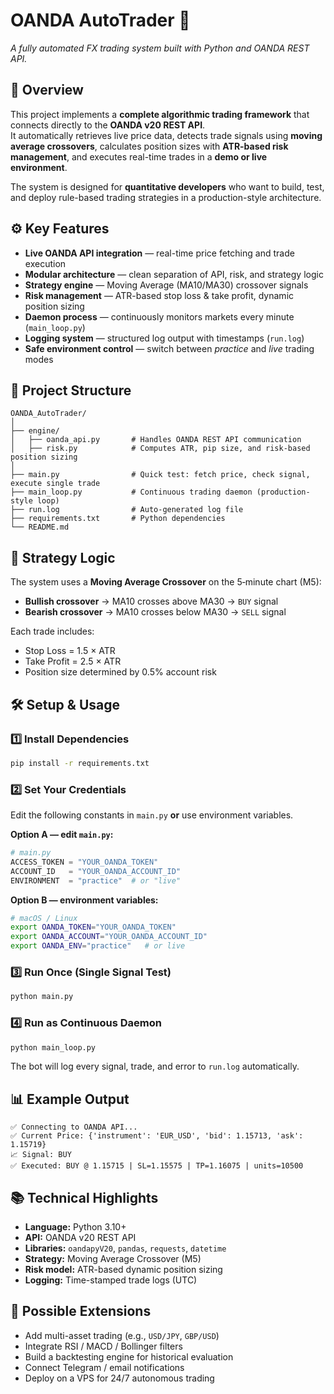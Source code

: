 # OANDA AutoTrader 🚀  
_A fully automated FX trading system built with Python and OANDA REST API._  

## 🧠 Overview  
This project implements a **complete algorithmic trading framework** that connects directly to the **OANDA v20 REST API**.  
It automatically retrieves live price data, detects trade signals using **moving average crossovers**, calculates position sizes with **ATR-based risk management**, and executes real-time trades in a **demo or live environment**.  

The system is designed for **quantitative developers** who want to build, test, and deploy rule-based trading strategies in a production-style architecture.  

## ⚙️ Key Features  
- **Live OANDA API integration** — real-time price fetching and trade execution  
- **Modular architecture** — clean separation of API, risk, and strategy logic  
- **Strategy engine** — Moving Average (MA10/MA30) crossover signals  
- **Risk management** — ATR-based stop loss & take profit, dynamic position sizing  
- **Daemon process** — continuously monitors markets every minute (`main_loop.py`)  
- **Logging system** — structured log output with timestamps (`run.log`)  
- **Safe environment control** — switch between *practice* and *live* trading modes  

## 🧩 Project Structure
```
OANDA_AutoTrader/
│
├── engine/
│   ├── oanda_api.py       # Handles OANDA REST API communication
│   ├── risk.py            # Computes ATR, pip size, and risk-based position sizing
│
├── main.py                # Quick test: fetch price, check signal, execute single trade
├── main_loop.py           # Continuous trading daemon (production-style loop)
├── run.log                # Auto-generated log file
├── requirements.txt       # Python dependencies
└── README.md
```

## 🧮 Strategy Logic  
The system uses a **Moving Average Crossover** on the 5‑minute chart (M5):  

- **Bullish crossover** → MA10 crosses above MA30 → `BUY` signal  
- **Bearish crossover** → MA10 crosses below MA30 → `SELL` signal  

Each trade includes:  
- Stop Loss = 1.5 × ATR  
- Take Profit = 2.5 × ATR  
- Position size determined by 0.5% account risk  

## 🛠️ Setup & Usage

### 1️⃣ Install Dependencies
```bash
pip install -r requirements.txt
```

### 2️⃣ Set Your Credentials
Edit the following constants in `main.py` **or** use environment variables.

**Option A — edit `main.py`:**
```python
# main.py
ACCESS_TOKEN = "YOUR_OANDA_TOKEN"
ACCOUNT_ID   = "YOUR_OANDA_ACCOUNT_ID"
ENVIRONMENT  = "practice"  # or "live"
```

**Option B — environment variables:**
```bash
# macOS / Linux
export OANDA_TOKEN="YOUR_OANDA_TOKEN"
export OANDA_ACCOUNT="YOUR_OANDA_ACCOUNT_ID"
export OANDA_ENV="practice"   # or live
```

### 3️⃣ Run Once (Single Signal Test)
```bash
python main.py
```

### 4️⃣ Run as Continuous Daemon
```bash
python main_loop.py
```

The bot will log every signal, trade, and error to `run.log` automatically.

## 📊 Example Output
```
✅ Connecting to OANDA API...
✅ Current Price: {'instrument': 'EUR_USD', 'bid': 1.15713, 'ask': 1.15719}
📈 Signal: BUY
✅ Executed: BUY @ 1.15715 | SL=1.15575 | TP=1.16075 | units=10500
```

## 📚 Technical Highlights  
- **Language:** Python 3.10+  
- **API:** OANDA v20 REST API  
- **Libraries:** `oandapyV20`, `pandas`, `requests`, `datetime`  
- **Strategy:** Moving Average Crossover (M5)  
- **Risk model:** ATR-based dynamic position sizing  
- **Logging:** Time-stamped trade logs (UTC)  

## 🧠 Possible Extensions  
- Add multi-asset trading (e.g., `USD/JPY`, `GBP/USD`)  
- Integrate RSI / MACD / Bollinger filters  
- Build a backtesting engine for historical evaluation  
- Connect Telegram / email notifications  
- Deploy on a VPS for 24/7 autonomous trading
